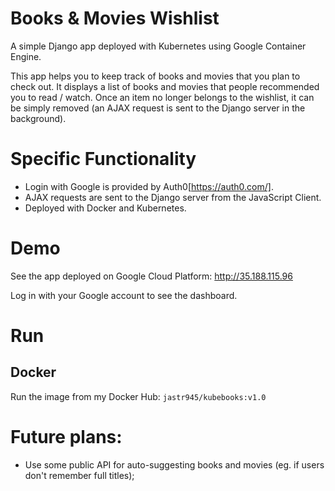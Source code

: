 # Books & Movies Wishlist

A simple Django app deployed with Kubernetes using Google Container Engine.

This app helps you to keep track of books and movies that you plan to check out. It displays a list of books and movies that people recommended you to read / watch. Once an item no longer belongs to the wishlist, it can be simply removed (an AJAX request is sent to the Django server in the background).

# Specific Functionality

- Login with Google is provided by Auth0[https://auth0.com/].
- AJAX requests are sent to the Django server from the JavaScript Client.
- Deployed with Docker and Kubernetes.

# Demo

See the app deployed on Google Cloud Platform: http://35.188.115.96 

Log in with your Google account to see the dashboard.

# Run

## Docker

Run the image from my Docker Hub: ```jastr945/kubebooks:v1.0```

# Future plans:

- Use some public API for auto-suggesting books and movies (eg. if users don't remember full titles);
